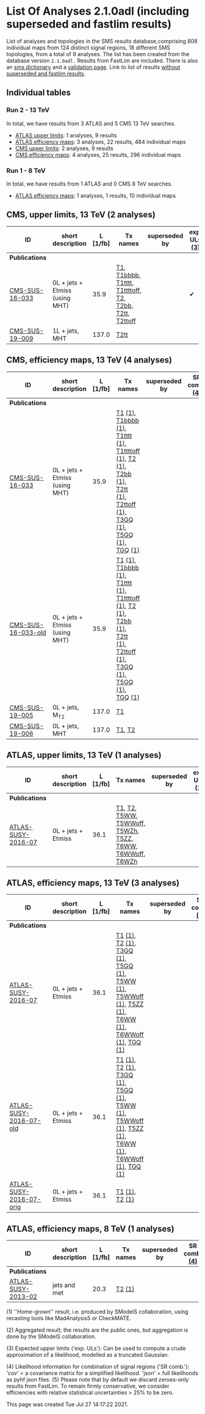 # List Of Analyses 2.1.0adl (including superseded and fastlim results)
List of analyses and topologies in the SMS results database,comprising 808 individual maps from 124 distinct signal regions, 18 different SMS topologies, from a total of 9 analyses.
The list has been created from the database version `2.1.0adl.`
Results from FastLim are included. There is also an  [sms dictionary](SmsDictionary210adl) and a [validation page](Validation210adl).
Link to list of results [without superseded and fastlim results](ListOfAnalyses210adl).

## Individual tables

### Run 2 - 13 TeV
In total, we have results from 3 ATLAS and 5 CMS 13 TeV searches.
 * [ATLAS upper limits](#ATLASupperlimits13): 1  analyses, 9 results
 * [ATLAS efficiency maps](#ATLASefficiencymaps13): 3  analyses, 22 results, 484 individual maps
 * [CMS upper limits](#CMSupperlimits13): 2  analyses, 9 results
 * [CMS efficiency maps](#CMSefficiencymaps13): 4  analyses, 25 results, 296 individual maps

### Run 1 - 8 TeV
In total, we have results from 1 ATLAS and 0 CMS 8 TeV searches.
 * [ATLAS efficiency maps](#ATLASefficiencymaps8): 1  analyses, 1 results, 10 individual maps

<a name="CMSupperlimits13"></a>
## CMS, upper limits, 13 TeV (2 analyses)

| **ID** | **short description** | **L [1/fb]** | **Tx names** | **superseded by** | **exp. ULs [(3)](#A3)** |
|--------|-----------------------|--------------|--------------|-------------------|-------------------------|
| **Publications** | | | | | |
| [CMS-SUS-16-033](http://cms-results.web.cern.ch/cms-results/public-results/publications/SUS-16-033/index.html)<a name="CMS-SUS-16-033"></a> | 0L + jets + Etmiss (using MHT) | 35.9 | [T1](SmsDictionary210adl+superseded#T1), [T1bbbb](SmsDictionary210adl+superseded#T1bbbb), [T1tttt](SmsDictionary210adl+superseded#T1tttt), [T1ttttoff](SmsDictionary210adl+superseded#T1ttttoff), [T2](SmsDictionary210adl+superseded#T2), [T2bb](SmsDictionary210adl+superseded#T2bb), [T2tt](SmsDictionary210adl+superseded#T2tt), [T2ttoff](SmsDictionary210adl+superseded#T2ttoff) | | &#10004; |
| [CMS-SUS-19-009](http://cms-results.web.cern.ch/cms-results/public-results/publications/SUS-19-009/index.html)<a name="CMS-SUS-19-009"></a> | 1L + jets, MHT | 137.0 | [T2tt](SmsDictionary210adl+superseded#T2tt) | |  |

<a name="CMSefficiencymaps13"></a>
## CMS, efficiency maps, 13 TeV (4 analyses)

| **ID** | **short description** | **L [1/fb]** | **Tx names** | **superseded by** | **SR comb. [(4)](#A4)** |
|--------|-----------------------|--------------|--------------|-------------------|-------------------------|
| **Publications** | | | | | |
| [CMS-SUS-16-033](http://cms-results.web.cern.ch/cms-results/public-results/publications/SUS-16-033/index.html)<a name="CMS-SUS-16-033"></a> | 0L + jets + Etmiss (using MHT) | 35.9 | [T1](SmsDictionary210adl+superseded#T1) [(1)](#A1), [T1bbbb](SmsDictionary210adl+superseded#T1bbbb) [(1)](#A1), [T1tttt](SmsDictionary210adl+superseded#T1tttt) [(1)](#A1), [T1ttttoff](SmsDictionary210adl+superseded#T1ttttoff) [(1)](#A1), [T2](SmsDictionary210adl+superseded#T2) [(1)](#A1), [T2bb](SmsDictionary210adl+superseded#T2bb) [(1)](#A1), [T2tt](SmsDictionary210adl+superseded#T2tt) [(1)](#A1), [T2ttoff](SmsDictionary210adl+superseded#T2ttoff) [(1)](#A1), [T3GQ](SmsDictionary210adl+superseded#T3GQ) [(1)](#A1), [T5GQ](SmsDictionary210adl+superseded#T5GQ) [(1)](#A1), [TGQ](SmsDictionary210adl+superseded#TGQ) [(1)](#A1) | |  |
| [CMS-SUS-16-033-old](http://cms-results.web.cern.ch/cms-results/public-results/publications/SUS-16-033/index.html)<a name="CMS-SUS-16-033-old"></a> | 0L + jets + Etmiss (using MHT) | 35.9 | [T1](SmsDictionary210adl+superseded#T1) [(1)](#A1), [T1bbbb](SmsDictionary210adl+superseded#T1bbbb) [(1)](#A1), [T1tttt](SmsDictionary210adl+superseded#T1tttt) [(1)](#A1), [T1ttttoff](SmsDictionary210adl+superseded#T1ttttoff) [(1)](#A1), [T2](SmsDictionary210adl+superseded#T2) [(1)](#A1), [T2bb](SmsDictionary210adl+superseded#T2bb) [(1)](#A1), [T2tt](SmsDictionary210adl+superseded#T2tt) [(1)](#A1), [T2ttoff](SmsDictionary210adl+superseded#T2ttoff) [(1)](#A1), [T3GQ](SmsDictionary210adl+superseded#T3GQ) [(1)](#A1), [T5GQ](SmsDictionary210adl+superseded#T5GQ) [(1)](#A1), [TGQ](SmsDictionary210adl+superseded#TGQ) [(1)](#A1) | |  |
| [CMS-SUS-19-005](http://cms-results.web.cern.ch/cms-results/public-results/publications/SUS-19-005/index.html)<a name="CMS-SUS-19-005"></a> | 0L + jets, M<sub>T2</sub> | 137.0 | [T1](SmsDictionary210adl+superseded#T1) | |  |
| [CMS-SUS-19-006](http://cms-results.web.cern.ch/cms-results/public-results/publications/SUS-19-006/index.html)<a name="CMS-SUS-19-006"></a> | 0L + jets, MHT | 137.0 | [T1](SmsDictionary210adl+superseded#T1), [T2](SmsDictionary210adl+superseded#T2) | |  |

<a name="ATLASupperlimits13"></a>
## ATLAS, upper limits, 13 TeV (1 analyses)

| **ID** | **short description** | **L [1/fb]** | **Tx names** | **superseded by** | **exp. ULs [(3)](#A3)** |
|--------|-----------------------|--------------|--------------|-------------------|-------------------------|
| **Publications** | | | | | |
| [ATLAS-SUSY-2016-07](https://atlas.web.cern.ch/Atlas/GROUPS/PHYSICS/PAPERS/SUSY-2016-07/)<a name="ATLAS-SUSY-2016-07"></a> | 0L + jets + Etmiss | 36.1 | [T1](SmsDictionary210adl+superseded#T1), [T2](SmsDictionary210adl+superseded#T2), [T5WW](SmsDictionary210adl+superseded#T5WW), [T5WWoff](SmsDictionary210adl+superseded#T5WWoff), [T5WZh](SmsDictionary210adl+superseded#T5WZh), [T5ZZ](SmsDictionary210adl+superseded#T5ZZ), [T6WW](SmsDictionary210adl+superseded#T6WW), [T6WWoff](SmsDictionary210adl+superseded#T6WWoff), [T6WZh](SmsDictionary210adl+superseded#T6WZh) | |  |

<a name="ATLASefficiencymaps13"></a>
## ATLAS, efficiency maps, 13 TeV (3 analyses)

| **ID** | **short description** | **L [1/fb]** | **Tx names** | **superseded by** | **SR comb. [(4)](#A4)** |
|--------|-----------------------|--------------|--------------|-------------------|-------------------------|
| **Publications** | | | | | |
| [ATLAS-SUSY-2016-07](https://atlas.web.cern.ch/Atlas/GROUPS/PHYSICS/PAPERS/SUSY-2016-07/)<a name="ATLAS-SUSY-2016-07"></a> | 0L + jets + Etmiss | 36.1 | [T1](SmsDictionary210adl+superseded#T1) [(1)](#A1), [T2](SmsDictionary210adl+superseded#T2) [(1)](#A1), [T3GQ](SmsDictionary210adl+superseded#T3GQ) [(1)](#A1), [T5GQ](SmsDictionary210adl+superseded#T5GQ) [(1)](#A1), [T5WW](SmsDictionary210adl+superseded#T5WW) [(1)](#A1), [T5WWoff](SmsDictionary210adl+superseded#T5WWoff) [(1)](#A1), [T5ZZ](SmsDictionary210adl+superseded#T5ZZ) [(1)](#A1), [T6WW](SmsDictionary210adl+superseded#T6WW) [(1)](#A1), [T6WWoff](SmsDictionary210adl+superseded#T6WWoff) [(1)](#A1), [TGQ](SmsDictionary210adl+superseded#TGQ) [(1)](#A1) | |  |
| [ATLAS-SUSY-2016-07-old](https://atlas.web.cern.ch/Atlas/GROUPS/PHYSICS/PAPERS/SUSY-2016-07/)<a name="ATLAS-SUSY-2016-07-old"></a> | 0L + jets + Etmiss | 36.1 | [T1](SmsDictionary210adl+superseded#T1) [(1)](#A1), [T2](SmsDictionary210adl+superseded#T2) [(1)](#A1), [T3GQ](SmsDictionary210adl+superseded#T3GQ) [(1)](#A1), [T5GQ](SmsDictionary210adl+superseded#T5GQ) [(1)](#A1), [T5WW](SmsDictionary210adl+superseded#T5WW) [(1)](#A1), [T5WWoff](SmsDictionary210adl+superseded#T5WWoff) [(1)](#A1), [T5ZZ](SmsDictionary210adl+superseded#T5ZZ) [(1)](#A1), [T6WW](SmsDictionary210adl+superseded#T6WW) [(1)](#A1), [T6WWoff](SmsDictionary210adl+superseded#T6WWoff) [(1)](#A1), [TGQ](SmsDictionary210adl+superseded#TGQ) [(1)](#A1) | |  |
| [ATLAS-SUSY-2016-07-orig](https://atlas.web.cern.ch/Atlas/GROUPS/PHYSICS/PAPERS/SUSY-2016-07/)<a name="ATLAS-SUSY-2016-07-orig"></a> | 0L + jets + Etmiss | 36.1 | [T1](SmsDictionary210adl+superseded#T1) [(1)](#A1), [T2](SmsDictionary210adl+superseded#T2) [(1)](#A1) | |  |

<a name="ATLASefficiencymaps8"></a>
## ATLAS, efficiency maps, 8 TeV (1 analyses)

| **ID** | **short description** | **L [1/fb]** | **Tx names** | **superseded by** | **SR comb. [(4)](#A4)** |
|--------|-----------------------|--------------|--------------|-------------------|-------------------------|
| **Publications** | | | | | |
| [ATLAS-SUSY-2013-02](https://atlas.web.cern.ch/Atlas/GROUPS/PHYSICS/PAPERS/SUSY-2013-02/)<a name="ATLAS-SUSY-2013-02"></a> | jets and met | 20.3 | [T2](SmsDictionary210adl+superseded#T2) [(1)](#A1) | |  |


<a name='A1'>(1)</a> ''Home-grown'' result, i.e. produced by SModelS collaboration, using recasting tools like MadAnalysis5 or CheckMATE.

<a name='A2'>(2)</a> Aggregated result; the results are the public ones, but aggregation is done by the SModelS collaboration.

<a name='A3'>(3)</a> Expected upper limits ('exp. ULs'): Can be used to compute a crude approximation of a likelihood, modelled as a truncated Gaussian.

<a name='A4'>(4)</a> Likelihood information for combination of signal regions ('SR comb.'): 'cov' = a covariance matrix for a simplified likelihood. 'json' = full likelihoods as pyhf json files.
<a name='A5'>(5)</a> Please note that by default we discard zeroes-only results from FastLim. To remain firmly conservative, we consider efficiencies with relative statistical uncertainties > 25% to be zero.


This page was created Tue Jul 27 14:17:22 2021.
